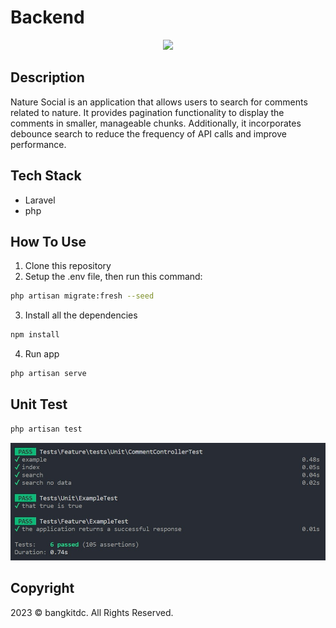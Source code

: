 # Backend

<div align="center">
    <img src="https://github.com/bangkitdc/backend-redcomm-intern/blob/main/assets/be-vid.gif" width=700>
</div>

## Description
Nature Social is an application that allows users to search for comments related to nature. It provides pagination functionality to display the comments in smaller, manageable chunks. Additionally, it incorporates debounce search to reduce the frequency of API calls and improve performance.

## Tech Stack
- Laravel
- php

## How To Use
1. Clone this repository
2. Setup the .env file, then run this command:
```bash
php artisan migrate:fresh --seed
```
3. Install all the dependencies
```bash
npm install
```
4. Run app
```bash 
php artisan serve
```

## Unit Test
```bash 
php artisan test
```

<div align="center">
    <img src="https://github.com/bangkitdc/backend-redcomm-intern/blob/main/assets/be-img.jpg" width=700>
</div>

## Copyright
2023 © bangkitdc. All Rights Reserved.
